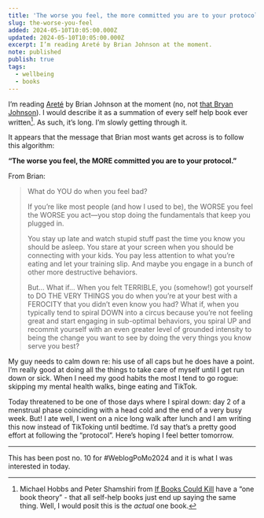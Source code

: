 ```yaml
---
title: 'The worse you feel, the more committed you are to your protocol'
slug: the-worse-you-feel
added: 2024-05-10T10:05:00.000Z
updated: 2024-05-10T10:05:00.000Z
excerpt: I’m reading Areté by Brian Johnson at the moment.
note: published
publish: true
tags:
  - wellbeing
  - books
---
```

I’m reading [Areté](https://www.goodreads.com/en/book/show/173495434) by Brian Johnson at the moment (no, not [that Bryan Johnson](https://www.theguardian.com/society/2023/sep/14/my-ultimate-goal-dont-die-bryan-johnson-on-his-controversial-plan-to-live-for-ever)). I would describe it as a summation of every self help book ever written[^1]. As such, it’s long. I’m slowly getting through it. 

It appears that the message that Brian most wants get across is to follow this algorithm:

**“The worse you feel, the MORE committed you are to your protocol.”**

From Brian:

<blockquote>
<p>What do YOU do when you feel bad?</p>
<p>If you’re like most people (and how I used to be), the WORSE you feel the WORSE you act—you stop doing the fundamentals that keep you plugged in.</p>
<p>You stay up late and watch stupid stuff past the time you know you should be asleep. You stare at your screen when you should be connecting with your kids. You pay less attention to what you’re eating and let your training slip. And maybe you engage in a bunch of other more destructive behaviors.</p>
<p>But… What if… When you felt TERRIBLE, you (somehow!) got yourself to DO THE VERY THINGS you do when you’re at your best with a FEROCITY that you didn’t even know you had? What if, when you typically tend to spiral DOWN into a circus because you’re not feeling great and start engaging in sub-optimal behaviors, you spiral UP and recommit yourself with an even greater level of grounded intensity to being the change you want to see by doing the very things you know serve you best?</p>
</blockquote>

My guy needs to calm down re: his use of all caps but he does have a point. I’m really good at doing all the things to take care of myself until I get run down or sick. When I need my good habits the most I tend to go rogue: skipping my mental health walks, binge eating and TikTok. 

Today threatened to be one of those days where I spiral down: day 2 of a menstrual phase coinciding with a head cold and the end of a very busy week. But! I ate well, I went on a nice long walk after lunch and I am writing this now instead of TikToking until bedtime. I’d say that’s a pretty good effort at following the “protocol”. Here’s hoping I feel better tomorrow.

<hr>

This has been post no. 10 for #WeblogPoMo2024 and it is what I was interested in today.

[^1]: Michael Hobbs and Peter Shamshiri from [If Books Could Kill](https://en.wikipedia.org/wiki/If_Books_Could_Kill) have a “one book theory” - that all self-help books just end up saying the same thing. Well, I would posit this is the *actual* one book.
